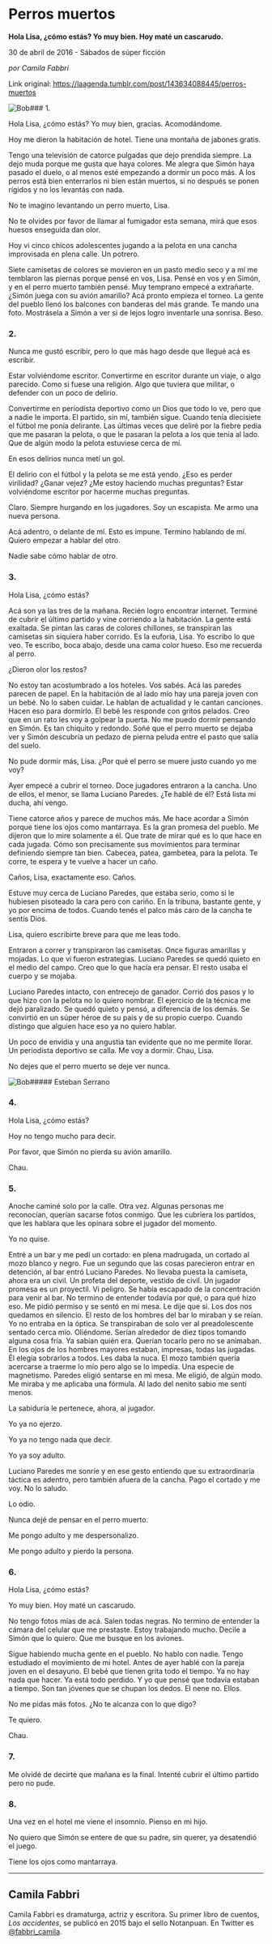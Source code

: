 # Perros muertos

**Hola Lisa, ¿cómo estás? Yo muy bien. Hoy maté un cascarudo.**

30 de abril de 2016 - Sábados de súper ficción

_por Camila Fabbri_

Link original: https://laagenda.tumblr.com/post/143634088445/perros-muertos

![Bob](https://64.media.tumblr.com/0f50df94bf62e67170a4160e8a9c42d5/tumblr_inline_pk08orl5BE1t6q87u_500.jpg)### 1.

Hola Lisa, ¿cómo estás? Yo muy bien, gracias. Acomodándome.  

Hoy me dieron la habitación de hotel. Tiene una montaña de jabones gratis.  

Tengo una televisión de catorce pulgadas que dejo prendida siempre. La dejo muda porque me gusta que haya colores. Me alegra que Simón haya pasado el duelo, o al menos esté empezando a dormir un poco más. A los perros está bien enterrarlos ni bien están muertos, si no después se ponen rígidos y no los levantás con nada.  

No te imagino levantando un perro muerto, Lisa.   

No te olvides por favor de llamar al fumigador esta semana, mirá que esos huesos enseguida dan olor.  

Hoy vi cinco chicos adolescentes jugando a la pelota en una cancha improvisada en plena calle. Un potrero.  

Siete camisetas de colores se movieron en un pasto medio seco y a mí me temblaron las piernas porque pensé en vos, Lisa. Pensé en vos y en Simón, y en el perro muerto también pensé. Muy temprano empecé a extrañarte. ¿Simón juega con su avión amarillo? Acá pronto empieza el torneo. La gente del pueblo llenó los balcones con banderas del más grande. Te mando una foto. Mostrásela a Simón a ver si de lejos logro inventarle una sonrisa. Beso.

### 2.

Nunca me gustó escribir, pero lo que más hago desde que llegué acá es escribir.  

Estar volviéndome escritor. Convertirme en escritor durante un viaje, o algo parecido. Como si fuese una religión. Algo que tuviera que militar, o defender con un poco de delirio.  

Convertirme en periodista deportivo como un Dios que todo lo ve, pero que a nadie le importa. El partido, sin mí, también sigue. Cuando tenía diecisiete el fútbol me ponía delirante. Las últimas veces que deliré por la fiebre pedía que me pasaran la pelota, o que le pasaran la pelota a los que tenía al lado. Que de algún modo la pelota estuviese cerca de mí.  
 
En esos delirios nunca metí un gol.  

El delirio con el fútbol y la pelota se me está yendo. ¿Eso es perder virilidad? ¿Ganar vejez? ¿Me estoy haciendo muchas preguntas? Estar volviéndome escritor por hacerme muchas preguntas.  

Claro. Siempre hurgando en los jugadores. Soy un escapista. Me armo una nueva persona.  

Acá adentro, o delante de mí. Esto es impune. Termino hablando de mí.
Quiero empezar a hablar del otro.  

Nadie sabe cómo hablar de otro.

### 3.

Hola Lisa, ¿cómo estás?  

Acá son ya las tres de la mañana. Recién logro encontrar internet. Terminé de cubrir el último partido y vine corriendo a la habitación. La gente está exaltada. Se pintan las caras de colores chillones, se transpiran las camisetas sin siquiera haber corrido. Es la euforia, Lisa. Yo escribo lo que veo. Te escribo, boca abajo, desde una cama color hueso. Eso me recuerda al perro.   

¿Dieron olor los restos?

No estoy tan acostumbrado a los hoteles. Vos sabés. Acá las paredes parecen de papel. En la habitación de al lado mío hay una pareja joven con un bebé. No lo saben cuidar. Le hablan de actualidad y le cantan canciones. Hacen eso para dormirlo. El bebé les responde con gritos pelados. Creo que en un rato les voy a golpear la puerta. No me puedo dormir pensando en Simón. Es tan chiquito y redondo.
Soñé que el perro muerto se dejaba ver y Simón descubría un pedazo de pierna peluda entre el pasto que salía del suelo.  

No pude dormir más, Lisa. ¿Por qué el perro se muere justo cuando yo me voy?  

Ayer empecé a cubrir el torneo. Doce jugadores entraron a la cancha. Uno de ellos, el menor, se llama Luciano Paredes. ¿Te hablé de él? Está lista mi ducha, ahí vengo.  

Tiene catorce años y parece de muchos más. Me hace acordar a Simón porque tiene los ojos como mantarraya. Es la gran promesa del pueblo. Me dijeron que lo mire solamente a él. Que trate de mirar qué es lo que hace en cada jugada. Cómo son precisamente sus movimientos para terminar definiendo siempre tan bien. Cabecea, patea, gambetea, para la pelota. Te corre, te espera y te vuelve a hacer un caño.   

Caños, Lisa, exactamente eso. Caños.  

Estuve muy cerca de Luciano Paredes, que estaba serio, como si le hubiesen pisoteado la cara pero con cariño. En la tribuna, bastante gente, y yo por encima de todos. Cuando tenés el palco más caro de la cancha te sentís Dios.  

Lisa, quiero escribirte breve para que me leas todo.  

Entraron a correr y transpiraron las camisetas. Once figuras amarillas y mojadas. Lo que vi fueron estrategias. Luciano Paredes se quedó quieto en el medio del campo. Creo que lo que hacía era pensar. El resto usaba el cuerpo y se mojaba.  

Luciano Paredes intacto, con entrecejo de ganador. Corrió dos pasos y lo que hizo con la pelota no lo quiero nombrar. El ejercicio de la técnica me dejó paralizado. Se quedó quieto y pensó, a diferencia de los demás. Se convirtió en un súper héroe de su país y de su propio cuerpo. Cuando distingo que alguien hace eso ya no quiero hablar.   

Un poco de envidia y una angustia tan evidente que no me permite llorar. Un periodista deportivo se calla. Me voy a dormir. Chau, Lisa.  

No dejes que el perro muerto se deje ver nunca.

![Bob](https://64.media.tumblr.com/0f50df94bf62e67170a4160e8a9c42d5/tumblr_inline_pk08orl5BE1t6q87u_500.jpg)##### Esteban Serrano

### 4.

Hola Lisa, ¿cómo estás?  

Hoy no tengo mucho para decir.   

Por favor, que Simón no pierda su avión amarillo.  

Chau.

### 5.

Anoche caminé solo por la calle. Otra vez. Algunas personas me reconocían, querían sacarse fotos conmigo. Que les cubriera los partidos, que les hablara que les opinara sobre el jugador del momento.  

Yo no quise.  

Entré a un bar y me pedí un cortado: en plena madrugada, un cortado al mozo blanco y negro. Fue un segundo que las cosas parecieron entrar en detención, al bar entró Luciano Paredes. No llevaba puesta la camiseta, ahora era un civil. Un profeta del deporte, vestido de civil. Un jugador promesa es un proyectil. Vi peligro. Se había escapado de la concentración para venir al bar. No termino de entender todavía por qué, o para qué hizo eso. Me pidió permiso y se sentó en mi mesa. Le dije que sí. Los dos nos quedamos en silencio. El resto de los hombres del bar lo miraban y se reían. Yo no entraba en la óptica. Se transpiraban de solo ver al preadolescente sentado cerca mío. Oliéndome. Serían alrededor de diez tipos tomando alguna cosa fría. Ya sabían quién era. Querían tocarlo pero no se animaban. En los ojos de los hombres mayores estaban, impresas, todas las jugadas. Él elegía sobrarlos a todos. Les daba la nuca. El mozo también quería acercarse a traerme lo mío pero algo se lo impedía. Una especie de magnetismo. Paredes eligió sentarse en mi mesa. Me eligió, de algún modo. Me miraba y me aplicaba una fórmula. Al lado del nenito sabio me sentí menos.  

La sabiduría le pertenece, ahora, al jugador.   

Yo ya no ejerzo.  

Yo ya no tengo nada que decir.  

Yo ya soy adulto.  

Luciano Paredes me sonríe y en ese gesto entiendo que su extraordinaria táctica es adentro, pero también afuera de la cancha. Pago el cortado y me voy. No lo saludo.  

Lo odio.  

Nunca dejé de pensar en el perro muerto.  

Me pongo adulto y me despersonalizo.  

Me pongo adulto y pierdo la persona.

### 6.

Hola Lisa, ¿cómo estás?  

Yo muy bien. Hoy maté un cascarudo.  

No tengo fotos mías de acá. Salen todas negras. No termino de entender la cámara del celular que me prestaste. Estoy trabajando mucho. Decile a Simón que lo quiero. Que me busque en los aviones.   

Sigue habiendo mucha gente en el pueblo. No hablo con nadie. Tengo estudiado el movimiento de mi hotel. Antes de ayer hablé con la pareja joven en el desayuno. El bebé que tienen grita todo el tiempo. Ya no hay nada que hacer. Ya está todo perdido. Y yo que pensé que todavía estaban a tiempo. Son tan jóvenes que se chupan los dedos. El nene no. Ellos.  

No me pidas más fotos. ¿No te alcanza con lo que digo?  

Te quiero.  

Chau.

### 7.

Me olvidé de decirte que mañana es la final. Intenté cubrir el último partido pero no pude. 

### 8.

Una vez en el hotel me viene el insomnio. Pienso en mi hijo.  

No quiero que Simón se entere de que su padre, sin querer, ya desatendió el juego.  

Tiene los ojos como mantarraya.



---

Camila Fabbri
-------------

 Camila Fabbri es dramaturga, actriz y escritora. Su primer libro de cuentos, *Los accidentes*, se publicó en 2015 bajo el sello Notanpuan. En Twitter es [@fabbri\_camila](https://twitter.com/fabbri_camila). 

